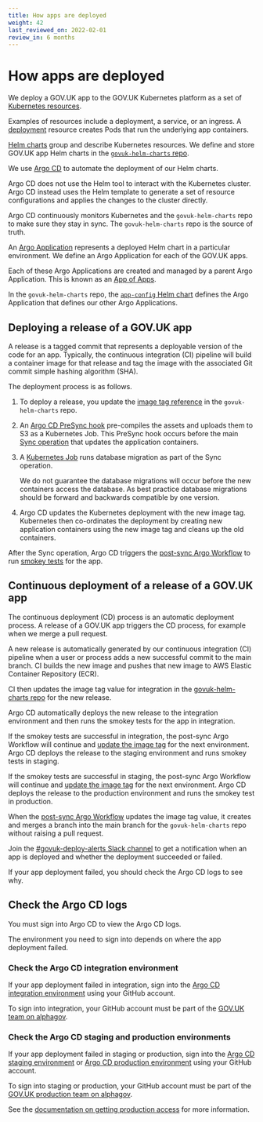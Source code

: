 ```yaml
---
title: How apps are deployed
weight: 42
last_reviewed_on: 2022-02-01
review_in: 6 months
---
```


# How apps are deployed

We deploy a GOV.UK app to the GOV.UK Kubernetes platform as a set of [Kubernetes resources](https://kubernetes.io/docs/concepts/configuration/manage-resources-containers/).

Examples of resources include a deployment, a service, or an ingress. A [deployment](https://kubernetes.io/docs/concepts/workloads/controllers/deployment/) resource creates Pods that run the underlying app containers.

[Helm charts](https://helm.sh/docs/topics/charts/) group and describe Kubernetes resources. We define and store GOV.UK app Helm charts in the [`govuk-helm-charts` repo](https://github.com/alphagov/govuk-helm-charts).

We use [Argo CD](https://argo-cd.readthedocs.io/en/stable/) to automate the deployment of our Helm charts.

Argo CD does not use the Helm tool to interact with the Kubernetes cluster. Argo CD instead uses the Helm template to generate a set of resource configurations and applies the changes to the cluster directly.

Argo CD continuously monitors Kubernetes and the `govuk-helm-charts` repo to make sure they stay in sync. The `govuk-helm-charts` repo is the source of truth.

An [Argo Application](https://argo-cd.readthedocs.io/en/stable/operator-manual/declarative-setup/#applications) represents a deployed Helm chart in a particular environment. We define an Argo Application for each of the GOV.UK apps.

Each of these Argo Applications are created and managed by a parent Argo Application. This is known as an [App of Apps](https://argo-cd.readthedocs.io/en/stable/operator-manual/declarative-setup/#app-of-apps).

In the `govuk-helm-charts` repo, the [`app-config` Helm chart](https://github.com/alphagov/govuk-helm-charts/tree/main/charts/app-config) defines the Argo Application that defines our other Argo Applications.

## Deploying a release of a GOV.UK app

A release is a tagged commit that represents a deployable version of the code for an app. Typically, the continuous integration (CI) pipeline will build a container image for that release and tag the image with the associated Git commit simple hashing algorithm (SHA).

The deployment process is as follows.

1. To deploy a release, you update the [image tag reference](https://github.com/alphagov/govuk-helm-charts/tree/main/charts/app-config/image-tags) in the `govuk-helm-charts` repo.

1. An [Argo CD PreSync hook](https://argo-cd.readthedocs.io/en/stable/user-guide/resource_hooks/) pre-compiles the assets and uploads them to S3 as a Kubernetes Job. This PreSync hook occurs before the main [Sync operation](https://argo-cd.readthedocs.io/en/stable/user-guide/sync-options/) that updates the application containers.

1. A [Kubernetes Job](https://github.com/alphagov/govuk-helm-charts/blob/main/charts/generic-govuk-app/templates/dbmigration-job.yaml) runs database migration as part of the Sync operation.

     We do not guarantee the database migrations will occur before the new containers access the database. As best practice database migrations should be forward and backwards compatible by one version.

1. Argo CD updates the Kubernetes deployment with the new image tag. Kubernetes then co-ordinates the deployment by creating new application containers using the new image tag and cleans up the old containers.

After the Sync operation, Argo CD triggers the [post-sync Argo Workflow](https://github.com/alphagov/govuk-helm-charts/blob/main/charts/argo-workflows/templates/post-sync-workflow.yaml) to run [smokey tests](https://github.com/alphagov/smokey) for the app.

## Continuous deployment of a release of a GOV.UK app

The continuous deployment (CD) process is an automatic deployment process. A release of a GOV.UK app triggers the CD process, for example when we merge a pull request.

A new release is automatically generated by our continuous integration (CI) pipeline when a user or process adds a new successful commit to the main branch. CI builds the new image and pushes that new image to AWS Elastic Container Repository (ECR).

CI then updates the image tag value for integration in the [govuk-helm-charts repo](https://github.com/alphagov/govuk-helm-charts/tree/main/charts/app-config/image-tags/integration) for the new release.

Argo CD automatically deploys the new release to the integration environment and then runs the smokey tests for the app in integration.

If the smokey tests are successful in integration, the post-sync Argo Workflow will continue and [update the image tag](https://github.com/alphagov/govuk-helm-charts/blob/main/charts/argo-workflows/templates/update-image-tag.yaml) for the next environment. Argo CD deploys the release to the staging environment and runs smokey tests in staging.

If the smokey tests are successful in staging, the post-sync Argo Workflow will continue and [update the image tag](https://github.com/alphagov/govuk-helm-charts/blob/main/charts/argo-workflows/templates/update-image-tag.yaml) for the next environment. Argo CD deploys the release to the production environment and runs the smokey test in production.

When the [post-sync Argo Workflow](https://github.com/alphagov/govuk-helm-charts/blob/main/charts/argo-workflows/templates/update-image-tag.yaml) updates the image tag value, it creates and merges a branch into the main branch for the `govuk-helm-charts` repo without raising a pull request.

Join the [#govuk-deploy-alerts Slack channel](https://gds.slack.com/archives/C01EE7US9R6) to get a notification when an app is deployed and whether the deployment succeeded or failed.

If your app deployment failed, you should check the Argo CD logs to see why.

## Check the Argo CD logs

You must sign into Argo CD to view the Argo CD logs.

The environment you need to sign into depends on where the app deployment failed.

### Check the Argo CD integration environment

If your app deployment failed in integration, sign into the [Argo CD integration environment](https://argo.eks.integration.govuk.digital/) using your GitHub account.

To sign into integration, your GitHub account must be part of the [GOV.UK team on alphagov](https://github.com/orgs/alphagov/teams/gov-uk).

### Check the Argo CD staging and production environments

If your app deployment failed in staging or production, sign into the [Argo CD staging environment](https://argo.eks.staging.govuk.digital/) or [Argo CD production environment](https://argo.eks.production.govuk.digital/) using your GitHub account.

To sign into staging or production, your GitHub account must be part of the [GOV.UK production team on alphagov](https://github.com/orgs/alphagov/teams/gov-uk-production).

See the [documentation on getting production access](https://docs.publishing.service.gov.uk/manual/rules-for-getting-production-access.html) for more information.

